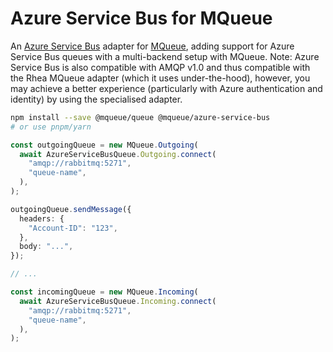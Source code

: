 # Azure Service Bus for MQueue

An [Azure Service Bus](https://azure.microsoft.com/products/service-bus) adapter
for
[MQueue](https://github.com/domwebber/mqueue/blob/main/packages/queue/README.md),
adding support for Azure Service Bus queues with a multi-backend setup with
MQueue. Note: Azure Service Bus is also compatible with AMQP v1.0 and thus
compatible with the Rhea MQueue adapter (which it uses under-the-hood), however,
you may achieve a better experience (particularly with Azure authentication and
identity) by using the specialised adapter.

```bash
npm install --save @mqueue/queue @mqueue/azure-service-bus
# or use pnpm/yarn
```

```ts
const outgoingQueue = new MQueue.Outgoing(
  await AzureServiceBusQueue.Outgoing.connect(
    "amqp://rabbitmq:5271",
    "queue-name",
  ),
);

outgoingQueue.sendMessage({
  headers: {
    "Account-ID": "123",
  },
  body: "...",
});

// ...

const incomingQueue = new MQueue.Incoming(
  await AzureServiceBusQueue.Incoming.connect(
    "amqp://rabbitmq:5271",
    "queue-name",
  ),
);
```
